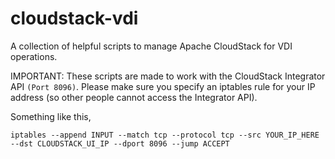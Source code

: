 # cloudstack-vdi
A collection of helpful scripts to manage Apache CloudStack for VDI operations.

IMPORTANT: These scripts are made to work with the CloudStack Integrator API ``(Port 8096)``. Please make sure you specify an iptables rule for your IP address (so other people cannot access the Integrator API).

Something like this,

``iptables --append INPUT --match tcp --protocol tcp --src YOUR_IP_HERE --dst CLOUDSTACK_UI_IP --dport 8096 --jump ACCEPT``
